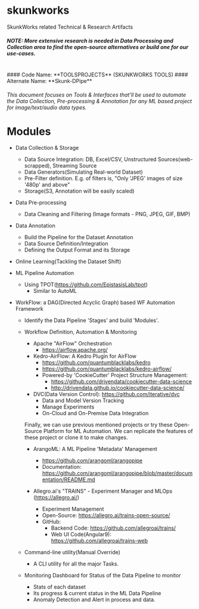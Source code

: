 # skunkworks
SkunkWorks related Technical &amp; Research Artifacts


##### NOTE: More extensive research is needed in Data Processing and Collection area to find the open-source alternatives or build one for our use-cases.
<br/>
#### Code Name: **TOOLSPROJECTS** (SKUNKWORKS TOOLS)
#### Alternate Name: **Skunk-DPipe**

###### This document focuses on Tools & Interfaces that'll be used to automate the Data Collection, Pre-processing & Annotation for any ML based project for image/text/audio data types.

# Modules
* Data Collection & Storage
	- Data Source Integration: DB, Excel/CSV, Unstructured Sources(web-scrapped), Streaming Source
	- Data Generators(Simulating Real-world Dataset)
	- Pre-Filter definition. E.g. of filters is, "Only 'JPEG' images of size '480p' and above"
	- Storage(S3, Annotation will be easily scaled)

* Data Pre-processing
	- Data Cleaning and Filtering (Image formats - PNG, JPEG, GIF, BMP)

* Data Annotation
	- Build the Pipeline for the Dataset Annotation
	- Data Source Definition/Integration
	- Defining the Output Format and its Storage

* Online Learning(Tackling the Dataset Shift)
	
* ML Pipeline Automation
	- Using TPOT(https://github.com/EpistasisLab/tpot)
		- Similar to AutoML

* WorkFlow: a DAG(Directed Acyclic Graph) based WF Automation Framework
	- Identify the Data Pipeline 'Stages' and build 'Modules'.
	- Workflow Definition, Automation & Monitoring
		- Apache "AirFlow" Orchestration
			- https://airflow.apache.org/
		- Kedro-AirFlow: A Kedro Plugin for AirFlow
			- https://github.com/quantumblacklabs/kedro
			- https://github.com/quantumblacklabs/kedro-airflow/
			- Powered-by 'CookieCutter' Project Structure Management:
				- https://github.com/drivendata/cookiecutter-data-science
				- http://drivendata.github.io/cookiecutter-data-science/
		- DVC(Data Version Control): https://github.com/iterative/dvc
			- Data and Model Version Tracking
    		- Manage Experiments
			- On-Cloud and On-Premise Data Integration
			
        Finally, we can use previous mentioned projects or try these Open-Source Platform for ML Automation. We can replicate the features of these project or clone it to make changes.
		- ArangoML: A ML Pipeline 'Metadata' Management
			- https://github.com/arangoml/arangopipe
			- Documentation: https://github.com/arangoml/arangopipe/blob/master/documentation/README.md
			
		- Allegro.ai's "TRAINS" - Experiment Manager and MLOps (https://allegro.ai/)
			- Experiment Management
    		- Open-Source: https://allegro.ai/trains-open-source/
			- GitHub:
				- Backend Code: https://github.com/allegroai/trains/
				- Web UI Code(Angular9): https://github.com/allegroai/trains-web

	- Command-line utility(Manual Override)
		- A CLI utility for all the major Tasks.
	- Monitoring Dashboard for Status of the Data Pipeline to monitor
		- Stats of each dataset
		- Its progress & current status in the ML Data Pipeline
		- Anomaly Detection and Alert in process and data.
